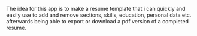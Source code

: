 The idea for this app is to make a resume template that i can quickly and easily use
to add and remove sections, skills, education, personal data etc.
afterwards being able to export or download a pdf version of a completed resume.
